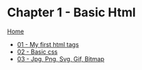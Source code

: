 # Chapter 1 - Basic Html
[Home](https://github.com/adrian-moisa/visual-school)

- [01 - My first html tags](https://github.com/adrian-moisa/visual-school/tree/master/01-basic-html/01-my-first-html)
- [02 - Basic css](https://github.com/adrian-moisa/visual-school/blob/master/01-basic-html/02-basic-css)
- [03 - Jpg, Png, Svg, Gif, Bitmap](https://github.com/adrian-moisa/visual-school/blob/master/01-basic-html/03-jpg-png-svg-gif-bitmap)